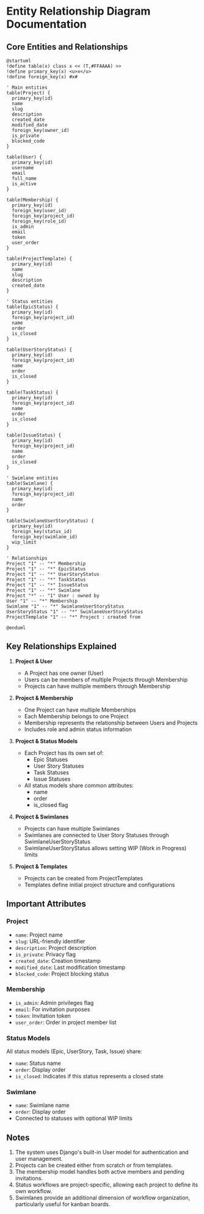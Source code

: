 # Entity Relationship Diagram Documentation

## Core Entities and Relationships

```plantuml
@startuml
!define table(x) class x << (T,#FFAAAA) >>
!define primary_key(x) <u>x</u>
!define foreign_key(x) #x#

' Main entities
table(Project) {
  primary_key(id)
  name
  slug
  description
  created_date
  modified_date
  foreign_key(owner_id)
  is_private
  blocked_code
}

table(User) {
  primary_key(id)
  username
  email
  full_name
  is_active
}

table(Membership) {
  primary_key(id)
  foreign_key(user_id)
  foreign_key(project_id)
  foreign_key(role_id)
  is_admin
  email
  token
  user_order
}

table(ProjectTemplate) {
  primary_key(id)
  name
  slug
  description
  created_date
}

' Status entities
table(EpicStatus) {
  primary_key(id)
  foreign_key(project_id)
  name
  order
  is_closed
}

table(UserStoryStatus) {
  primary_key(id)
  foreign_key(project_id)
  name
  order
  is_closed
}

table(TaskStatus) {
  primary_key(id)
  foreign_key(project_id)
  name
  order
  is_closed
}

table(IssueStatus) {
  primary_key(id)
  foreign_key(project_id)
  name
  order
  is_closed
}

' Swimlane entities
table(Swimlane) {
  primary_key(id)
  foreign_key(project_id)
  name
  order
}

table(SwimlaneUserStoryStatus) {
  primary_key(id)
  foreign_key(status_id)
  foreign_key(swimlane_id)
  wip_limit
}

' Relationships
Project "1" -- "*" Membership
Project "1" -- "*" EpicStatus
Project "1" -- "*" UserStoryStatus
Project "1" -- "*" TaskStatus
Project "1" -- "*" IssueStatus
Project "1" -- "*" Swimlane
Project "*" -- "1" User : owned by
User "1" -- "*" Membership
Swimlane "1" -- "*" SwimlaneUserStoryStatus
UserStoryStatus "1" -- "*" SwimlaneUserStoryStatus
ProjectTemplate "1" -- "*" Project : created from

@enduml
```

## Key Relationships Explained

1. **Project & User**
   - A Project has one owner (User)
   - Users can be members of multiple Projects through Membership
   - Projects can have multiple members through Membership

2. **Project & Membership**
   - One Project can have multiple Memberships
   - Each Membership belongs to one Project
   - Membership represents the relationship between Users and Projects
   - Includes role and admin status information

3. **Project & Status Models**
   - Each Project has its own set of:
     * Epic Statuses
     * User Story Statuses
     * Task Statuses
     * Issue Statuses
   - All status models share common attributes:
     * name
     * order
     * is_closed flag

4. **Project & Swimlanes**
   - Projects can have multiple Swimlanes
   - Swimlanes are connected to User Story Statuses through SwimlaneUserStoryStatus
   - SwimlaneUserStoryStatus allows setting WIP (Work in Progress) limits

5. **Project & Templates**
   - Projects can be created from ProjectTemplates
   - Templates define initial project structure and configurations

## Important Attributes

### Project
- `name`: Project name
- `slug`: URL-friendly identifier
- `description`: Project description
- `is_private`: Privacy flag
- `created_date`: Creation timestamp
- `modified_date`: Last modification timestamp
- `blocked_code`: Project blocking status

### Membership
- `is_admin`: Admin privileges flag
- `email`: For invitation purposes
- `token`: Invitation token
- `user_order`: Order in project member list

### Status Models
All status models (Epic, UserStory, Task, Issue) share:
- `name`: Status name
- `order`: Display order
- `is_closed`: Indicates if this status represents a closed state

### Swimlane
- `name`: Swimlane name
- `order`: Display order
- Connected to statuses with optional WIP limits

## Notes

1. The system uses Django's built-in User model for authentication and user management.
2. Projects can be created either from scratch or from templates.
3. The membership model handles both active members and pending invitations.
4. Status workflows are project-specific, allowing each project to define its own workflow.
5. Swimlanes provide an additional dimension of workflow organization, particularly useful for kanban boards.
